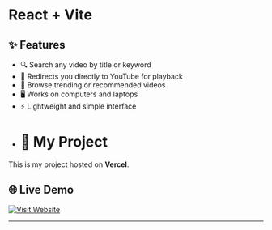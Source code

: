 # React + Vite

## ✨ Features
- 🔍 Search any video by title or keyword  
- 🔗 Redirects you directly to YouTube for playback  
- 📂 Browse trending or recommended videos  
- 🖥️ Works on computers and laptops  
- ⚡ Lightweight and simple interface
- # 🚀 My Project

This is my project hosted on **Vercel**.

## 🌐 Live Demo  
[![Visit Website](https://img.shields.io/badge/Visit%20Website-000?style=for-the-badge&logo=vercel&logoColor=white)](https://youtube-clone-raja2005.vercel.app/)

---
